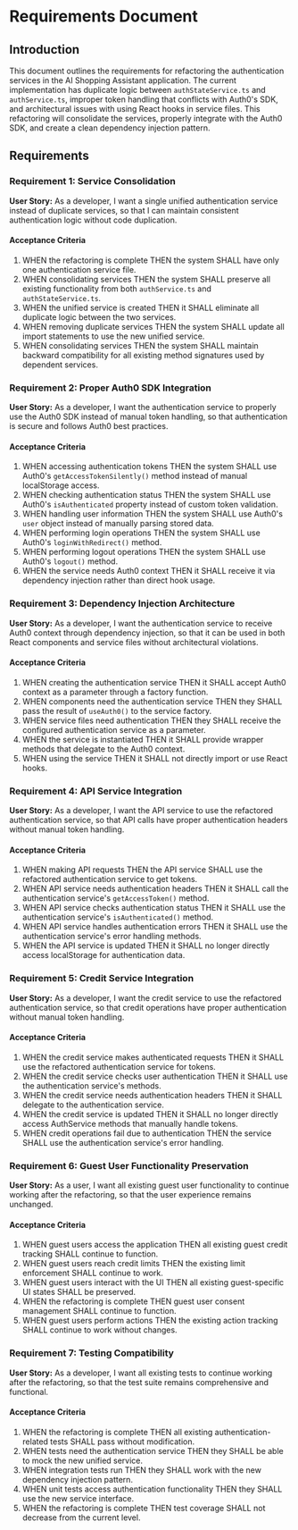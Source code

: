 # Requirements Document

## Introduction

This document outlines the requirements for refactoring the authentication services in the AI Shopping Assistant application. The current implementation has duplicate logic between `authStateService.ts` and `authService.ts`, improper token handling that conflicts with Auth0's SDK, and architectural issues with using React hooks in service files. This refactoring will consolidate the services, properly integrate with the Auth0 SDK, and create a clean dependency injection pattern.

## Requirements

### Requirement 1: Service Consolidation

**User Story:** As a developer, I want a single unified authentication service instead of duplicate services, so that I can maintain consistent authentication logic without code duplication.

#### Acceptance Criteria

1. WHEN the refactoring is complete THEN the system SHALL have only one authentication service file.
2. WHEN consolidating services THEN the system SHALL preserve all existing functionality from both `authService.ts` and `authStateService.ts`.
3. WHEN the unified service is created THEN it SHALL eliminate all duplicate logic between the two services.
4. WHEN removing duplicate services THEN the system SHALL update all import statements to use the new unified service.
5. WHEN consolidating services THEN the system SHALL maintain backward compatibility for all existing method signatures used by dependent services.

### Requirement 2: Proper Auth0 SDK Integration

**User Story:** As a developer, I want the authentication service to properly use the Auth0 SDK instead of manual token handling, so that authentication is secure and follows Auth0 best practices.

#### Acceptance Criteria

1. WHEN accessing authentication tokens THEN the system SHALL use Auth0's `getAccessTokenSilently()` method instead of manual localStorage access.
2. WHEN checking authentication status THEN the system SHALL use Auth0's `isAuthenticated` property instead of custom token validation.
3. WHEN handling user information THEN the system SHALL use Auth0's `user` object instead of manually parsing stored data.
4. WHEN performing login operations THEN the system SHALL use Auth0's `loginWithRedirect()` method.
5. WHEN performing logout operations THEN the system SHALL use Auth0's `logout()` method.
6. WHEN the service needs Auth0 context THEN it SHALL receive it via dependency injection rather than direct hook usage.

### Requirement 3: Dependency Injection Architecture

**User Story:** As a developer, I want the authentication service to receive Auth0 context through dependency injection, so that it can be used in both React components and service files without architectural violations.

#### Acceptance Criteria

1. WHEN creating the authentication service THEN it SHALL accept Auth0 context as a parameter through a factory function.
2. WHEN components need the authentication service THEN they SHALL pass the result of `useAuth0()` to the service factory.
3. WHEN service files need authentication THEN they SHALL receive the configured authentication service as a parameter.
4. WHEN the service is instantiated THEN it SHALL provide wrapper methods that delegate to the Auth0 context.
5. WHEN using the service THEN it SHALL not directly import or use React hooks.

### Requirement 4: API Service Integration

**User Story:** As a developer, I want the API service to use the refactored authentication service, so that API calls have proper authentication headers without manual token handling.

#### Acceptance Criteria

1. WHEN making API requests THEN the API service SHALL use the refactored authentication service to get tokens.
2. WHEN API service needs authentication headers THEN it SHALL call the authentication service's `getAccessToken()` method.
3. WHEN API service checks authentication status THEN it SHALL use the authentication service's `isAuthenticated()` method.
4. WHEN API service handles authentication errors THEN it SHALL use the authentication service's error handling methods.
5. WHEN the API service is updated THEN it SHALL no longer directly access localStorage for authentication data.

### Requirement 5: Credit Service Integration

**User Story:** As a developer, I want the credit service to use the refactored authentication service, so that credit operations have proper authentication without manual token handling.

#### Acceptance Criteria

1. WHEN the credit service makes authenticated requests THEN it SHALL use the refactored authentication service for tokens.
2. WHEN the credit service checks user authentication THEN it SHALL use the authentication service's methods.
3. WHEN the credit service needs authentication headers THEN it SHALL delegate to the authentication service.
4. WHEN the credit service is updated THEN it SHALL no longer directly access AuthService methods that manually handle tokens.
5. WHEN credit operations fail due to authentication THEN the service SHALL use the authentication service's error handling.

### Requirement 6: Guest User Functionality Preservation

**User Story:** As a user, I want all existing guest user functionality to continue working after the refactoring, so that the user experience remains unchanged.

#### Acceptance Criteria

1. WHEN guest users access the application THEN all existing guest credit tracking SHALL continue to function.
2. WHEN guest users reach credit limits THEN the existing limit enforcement SHALL continue to work.
3. WHEN guest users interact with the UI THEN all existing guest-specific UI states SHALL be preserved.
4. WHEN the refactoring is complete THEN guest user consent management SHALL continue to function.
5. WHEN guest users perform actions THEN the existing action tracking SHALL continue to work without changes.

### Requirement 7: Testing Compatibility

**User Story:** As a developer, I want all existing tests to continue working after the refactoring, so that the test suite remains comprehensive and functional.

#### Acceptance Criteria

1. WHEN the refactoring is complete THEN all existing authentication-related tests SHALL pass without modification.
2. WHEN tests need the authentication service THEN they SHALL be able to mock the new unified service.
3. WHEN integration tests run THEN they SHALL work with the new dependency injection pattern.
4. WHEN unit tests access authentication functionality THEN they SHALL use the new service interface.
5. WHEN the refactoring is complete THEN test coverage SHALL not decrease from the current level.